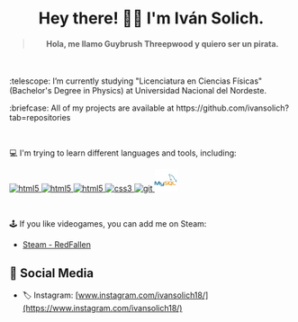 
<h1 align="center"> Hey there! 👋🏼 I'm Iván Solich. </h1>
<h4 align="center"><blockquote>Hola, me llamo Guybrush Threepwood y quiero ser un pirata. </blockquote></h4>

<br>
<p>:telescope: I’m currently studying "Licenciatura en Ciencias Físicas" (Bachelor's Degree in Physics) at Universidad Nacional del Nordeste.</p>
<p>:briefcase: All of my projects are available at https://github.com/ivansolich?tab=repositories</p>

<br>

:computer: I'm trying to learn different languages and tools, including:

<p><a href="https://www.python.org/" target="_blank"> <img src="https://upload.wikimedia.org/wikipedia/commons/thumb/c/c3/Python-logo-notext.svg/2048px-Python-logo-notext.svg.png" alt="html5" width="40" height="40"/> </a>
<a href="https://numpy.org/" target="_blank"> <img src="https://numpy.org/images/logo.svg" alt="html5" width="40" height="40"/> </a>
<a href="https://matplotlib.org/" target="_blank"> <img src="https://upload.wikimedia.org/wikipedia/commons/thumb/0/01/Created_with_Matplotlib-logo.svg/2048px-Created_with_Matplotlib-logo.svg.png" alt="html5" width="40" height="40"/> </a>    
<a href="https://pandas.pydata.org/" target="_blank"> <img src="[https://seeklogo.com/images/P/pandas-icon-logo-BE10401BF1-seeklogo.com.png](https://cdn.worldvectorlogo.com/logos/pandas.svg)" alt="css3" width="40" height="40"/> </a>
<a href="https://git-scm.com/" target="_blank"> <img src="https://www.vectorlogo.zone/logos/git-scm/git-scm-icon.svg" alt="git" width="40" height="40"/> </a>
<a href="https://www.mysql.com/" target="_blank"> <img src="https://raw.githubusercontent.com/devicons/devicon/master/icons/mysql/mysql-original-wordmark.svg" alt="mysql" width="40" height="40"/> </a></p>

<br>

:joystick: If you like videogames, you can add me on Steam:
* [Steam - RedFallen](https://steamcommunity.com/id/TheRedFallen/)

## :newspaper: Social Media
* :label: Instagram: [www.instagram.com/ivansolich18/](https://www.instagram.com/ivansolich18/)
